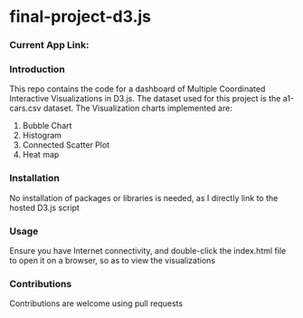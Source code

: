 # final-project-d3.js

### Current App Link:

### Introduction
This repo contains the code for a dashboard of Multiple Coordinated Interactive Visualizations in D3.js. The dataset used for this project is the a1-cars.csv dataset. The Visualization charts implemented are:
1. Bubble Chart
2. Histogram
3. Connected Scatter Plot
4. Heat map

### Installation
No installation of packages or libraries is needed, as I directly link to the hosted D3.js script

### Usage
Ensure you have Internet connectivity, and double-click the index.html file to open it on a browser, so as to view the visualizations

### Contributions
Contributions are welcome using pull requests
